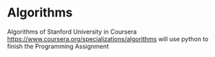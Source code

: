 # Algorithms
Algorithms of  Stanford University in Coursera
https://www.coursera.org/specializations/algorithms
will use python to finish the Programming Assignment
